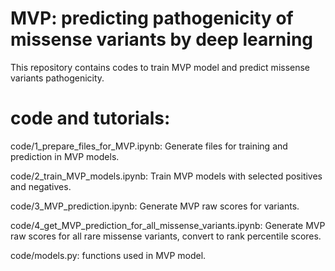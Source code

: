 # MVP: predicting pathogenicity of missense variants by deep learning

This repository contains codes to train MVP model and predict missense variants pathogenicity. 


# code and tutorials: 
code/1_prepare_files_for_MVP.ipynb: Generate files for training and prediction in MVP models.

code/2_train_MVP_models.ipynb: Train MVP models with selected positives and negatives.

code/3_MVP_prediction.ipynb: Generate MVP raw scores for  variants. 

code/4_get_MVP_prediction_for_all_missense_variants.ipynb: Generate MVP raw scores for all rare missense variants, convert to rank percentile scores.

code/models.py: functions used in MVP model.